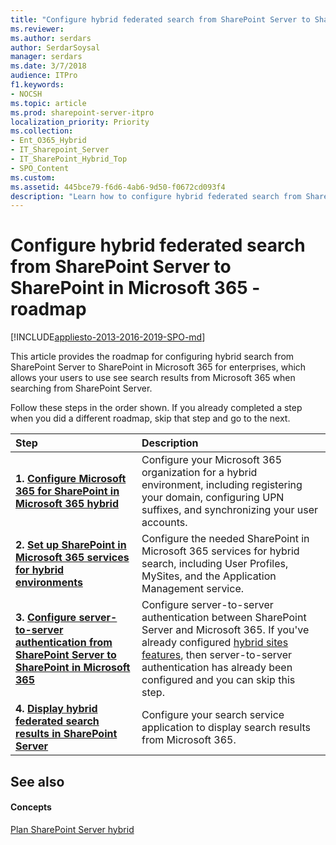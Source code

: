 ```yaml
---
title: "Configure hybrid federated search from SharePoint Server to SharePoint in Microsoft 365 - roadmap"
ms.reviewer: 
ms.author: serdars
author: SerdarSoysal
manager: serdars
ms.date: 3/7/2018
audience: ITPro
f1.keywords:
- NOCSH
ms.topic: article
ms.prod: sharepoint-server-itpro
localization_priority: Priority
ms.collection:
- Ent_O365_Hybrid
- IT_Sharepoint_Server
- IT_SharePoint_Hybrid_Top
- SPO_Content
ms.custom: 
ms.assetid: 445bce79-f6d6-4ab6-9d50-f0672cd093f4
description: "Learn how to configure hybrid federated search from SharePoint Server to SharePoint in Microsoft 365."
---
```


# Configure hybrid federated search from SharePoint Server to SharePoint in Microsoft 365 - roadmap

[!INCLUDE[appliesto-2013-2016-2019-SPO-md](../includes/appliesto-2013-2016-2019-SPO-md.md)] 
  
This article provides the roadmap for configuring hybrid search from SharePoint Server to SharePoint in Microsoft 365 for enterprises, which allows your users to use see search results from Microsoft 365 when searching from SharePoint Server.
  
Follow these steps in the order shown. If you already completed a step when you did a different roadmap, skip that step and go to the next.
  
|**Step**|**Description**|
|:-----|:-----|
|**1. [Configure Microsoft 365 for SharePoint in Microsoft 365 hybrid](configure-office-365-for-sharepoint-hybrid.md)** <br/> |Configure your Microsoft 365 organization for a hybrid environment, including registering your domain, configuring UPN suffixes, and synchronizing your user accounts.  <br/> |
|**2. [Set up SharePoint in Microsoft 365 services for hybrid environments](set-up-sharepoint-services-for-hybrid-environments.md)** <br/> |Configure the needed SharePoint in Microsoft 365 services for hybrid search, including User Profiles, MySites, and the Application Management service.  <br/> |
|**3. [Configure server-to-server authentication from SharePoint Server to SharePoint in Microsoft 365](configure-server-to-server-authentication.md)** <br/> |Configure server-to-server authentication between SharePoint Server and Microsoft 365. If you've already configured [hybrid sites features](configure-hybrid-sites-featuresroadmap.md), then server-to-server authentication has already been configured and you can skip this step.  <br/> |
|**4. [Display hybrid federated search results in SharePoint Server](display-hybrid-federated-search-results-in-sharepoint-server.md)** <br/> |Configure your search service application to display search results from Microsoft 365.  <br/> |
   
## See also

#### Concepts

[Plan SharePoint Server hybrid](plan-sharepoint-server-hybrid.md)

